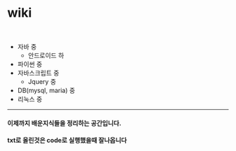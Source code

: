 # wiki
  
  * 자바 중
  	- 안드로이드 하
  * 파이썬 중
  * 자바스크립트 중
    - Jquery 중
  * DB(mysql, maria) 중
  * 리눅스 중
  
<hr>

#### 이제까지 배운지식들을 정리하는 공간입니다.
#### txt로 올린것은 code로 실행했을때 잘나옵니다
